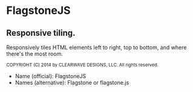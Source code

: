<h1>FlagstoneJS</h1>
<h2>Responsive tiling.</h2>
<p>Responsively tiles HTML elements left to right, top to bottom, and where there's the most room.</p>

<small>COPYRIGHT (C) 2014 by CLEARWAVE DESIGNS, LLC.  All rights reserved.</small>

<ul>
  <li>Name (official): FlagstoneJS</li>
  <li>Names (alternative): Flagstone or flagstone.js</li>
</ul>
